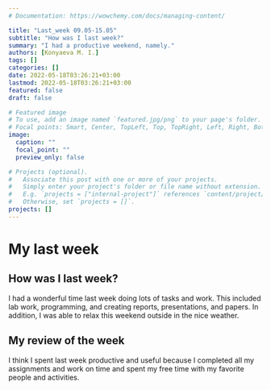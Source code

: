 ```yaml
---
# Documentation: https://wowchemy.com/docs/managing-content/

title: "Last_week 09.05-15.05"
subtitle: "How was I last week?"
summary: "I had a productive weekend, namely."
authors: [Konyaeva M. I.]
tags: []
categories: []
date: 2022-05-18T03:26:21+03:00
lastmod: 2022-05-18T03:26:21+03:00
featured: false
draft: false

# Featured image
# To use, add an image named `featured.jpg/png` to your page's folder.
# Focal points: Smart, Center, TopLeft, Top, TopRight, Left, Right, BottomLeft, Bottom, BottomRight.
image:
  caption: ""
  focal_point: ""
  preview_only: false

# Projects (optional).
#   Associate this post with one or more of your projects.
#   Simply enter your project's folder or file name without extension.
#   E.g. `projects = ["internal-project"]` references `content/project/deep-learning/index.md`.
#   Otherwise, set `projects = []`.
projects: []
---
```


# My last week

## How was I last week?

I had a wonderful time last week doing lots of tasks and work. This included lab work, programming, and creating reports, presentations, and papers. In addition, I was able to relax this weekend outside in the nice weather.

## My review of the week

I think I spent last week productive and useful because I completed all my assignments and work on time and spent my free time with my favorite people and activities.